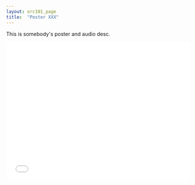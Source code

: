 ```yaml
---
layout: orc101_page
title:  "Poster XXX"
---
```


This is somebody's poster and audio desc.

<p></p>
<div style="text-align:center">
<embed src="/assets/posters/Poster_Salma_Salah.pdf" width="500" height="375">
</div>
<p></p> 



